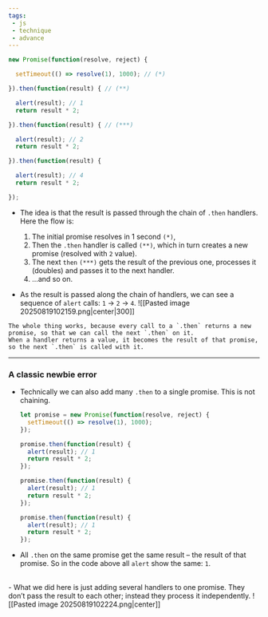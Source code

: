 ```yaml
---
tags: 
 - js
 - technique
 - advance
---
```


```js
new Promise(function(resolve, reject) {

  setTimeout(() => resolve(1), 1000); // (*)

}).then(function(result) { // (**)

  alert(result); // 1
  return result * 2;

}).then(function(result) { // (***)

  alert(result); // 2
  return result * 2;

}).then(function(result) {

  alert(result); // 4
  return result * 2;

});
```

- The idea is that the result is passed through the chain of `.then` handlers. Here the flow is:
	1. The initial promise resolves in 1 second `(*)`,
	2. Then the `.then` handler is called `(**)`, which in turn creates a new promise (resolved with `2` value).
	3. The next `then` `(***)` gets the result of the previous one, processes it (doubles) and passes it to the next handler.
	4. …and so on.

- As the result is passed along the chain of handlers, we can see a sequence of `alert` calls: `1` → `2` → `4`.
![[Pasted image 20250819102159.png|center|300]]

```ad-note
The whole thing works, because every call to a `.then` returns a new promise, so that we can call the next `.then` on it.
When a handler returns a value, it becomes the result of that promise, so the next `.then` is called with it.
```

---

### **A classic newbie error**
- Technically we can also add many `.then` to a single promise. This is not chaining.
	```js
	let promise = new Promise(function(resolve, reject) {
	  setTimeout(() => resolve(1), 1000);
	});
	
	promise.then(function(result) {
	  alert(result); // 1
	  return result * 2;
	});
	
	promise.then(function(result) {
	  alert(result); // 1
	  return result * 2;
	});
	
	promise.then(function(result) {
	  alert(result); // 1
	  return result * 2;
	});
	```
- All `.then` on the same promise get the same result – the result of that promise. So in the code above all `alert` show the same: `1`.
</br>
- What we did here is just adding several handlers to one promise. They don’t pass the result to each other; instead they process it independently.
![[Pasted image 20250819102224.png|center]]